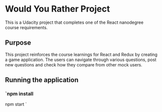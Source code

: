 # Would You Rather Project

This is a Udacity project that completes one of the React nanodegree course requirements.

## Purpose

This project reinforces the course learnings for React and Redux by creating a game application. The users can navigate through various questions, post new questions and check how they compare from other mock users.

## Running the application

### `npm install                    
npm start  `
